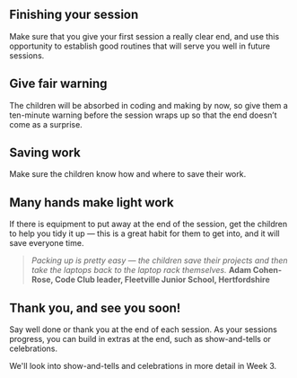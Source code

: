 ## Finishing your session

Make sure that you give your first session a really clear end, and use this opportunity to establish good routines that will serve you well in future sessions.

## Give fair warning

The children will be absorbed in coding and making by now, so give them a ten-minute warning before the session wraps up so that the end doesn’t come as a surprise.

## Saving work

Make sure the children know how and where to save their work.

## Many hands make light work

If there is equipment to put away at the end of the session, get the children to help you tidy it up — this is a great habit for them to get into, and it will save everyone time.

>*Packing up is pretty easy — the children save their projects and then take the laptops back to the laptop rack themselves.*
**Adam Cohen-Rose, Code Club leader, Fleetville Junior School, Hertfordshire**

## Thank you, and see you soon!

Say well done or thank you at the end of each session. As your sessions progress, you can build in extras at the end, such as show-and-tells or celebrations.

We'll look into show-and-tells and celebrations in more detail in Week 3.
